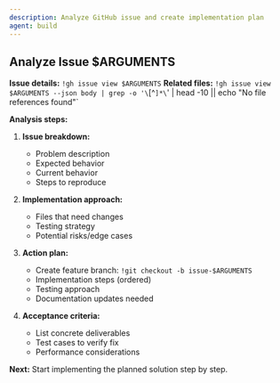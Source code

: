 ```yaml
---
description: Analyze GitHub issue and create implementation plan
agent: build
---
```


## Analyze Issue $ARGUMENTS

**Issue details:** `!gh issue view $ARGUMENTS`
**Related files:** `!gh issue view $ARGUMENTS --json body | grep -o '\`[^`]*\`' | head -10 || echo "No file references found"`

**Analysis steps:**

1. **Issue breakdown:**
   - Problem description
   - Expected behavior
   - Current behavior
   - Steps to reproduce

2. **Implementation approach:**
   - Files that need changes
   - Testing strategy
   - Potential risks/edge cases

3. **Action plan:**
   - Create feature branch: `!git checkout -b issue-$ARGUMENTS`
   - Implementation steps (ordered)
   - Testing approach
   - Documentation updates needed

4. **Acceptance criteria:**
   - List concrete deliverables
   - Test cases to verify fix
   - Performance considerations

**Next:** Start implementing the planned solution step by step.
